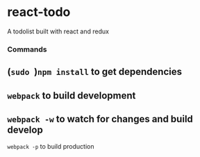# react-todo
A todolist built with react and redux

### Commands
(`sudo `)`npm install` to get dependencies
--
`webpack` to build development
--
`webpack -w` to watch for changes and build develop
--
`webpack -p` to build production
